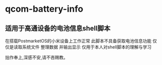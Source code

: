 # qcom-battery-info
## 适用于高通设备的电池信息shell脚本
在搭载PostmarketOS的小米设备上工作正常
此脚本不具备获取电池信息功能 仅仅是读取系统文件
整理数据 并输出显示
仅用于本人对shell脚本的理解与学习

拙作奉上,深感不安,请不吝赐教。
